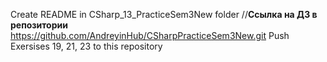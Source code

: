 Create README in CSharp_13_PracticeSem3New folder
//**Ссылка на ДЗ в репозитории**
https://github.com/AndreyinHub/CSharpPracticeSem3New.git
Push Exersises 19, 21, 23 to this repository
